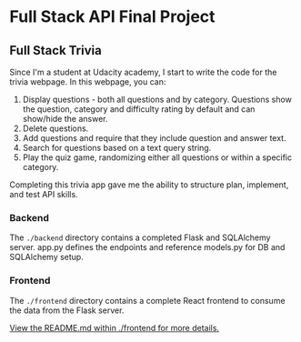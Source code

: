 # Full Stack API Final Project

## Full Stack Trivia

Since I'm a student at Udacity academy, I start to write the code for the trivia webpage.
In this webpage, you can:
1) Display questions - both all questions and by category. Questions show the question, category and difficulty rating by default and can show/hide the answer. 
2) Delete questions.
3) Add questions and require that they include question and answer text.
4) Search for questions based on a text query string.
5) Play the quiz game, randomizing either all questions or within a specific category. 

Completing this trivia app gave me the ability to structure plan, implement, and test API skills.


### Backend
The `./backend` directory contains a completed Flask and SQLAlchemy server. app.py defines the endpoints and reference models.py for DB and SQLAlchemy setup. 

### Frontend
The `./frontend` directory contains a complete React frontend to consume the data from the Flask server.

[View the README.md within ./frontend for more details.](./frontend/README.md)
